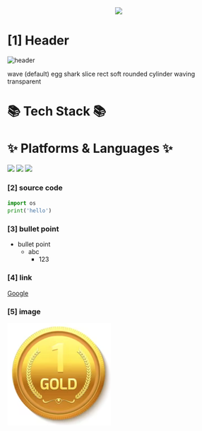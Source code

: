 <div align=center>
	<img src="https://www.fifplay.com/img/public/premier-league-logo.png" />	
</div>

# [1] Header 

![header](https://fabrikbrands.com/wp-content/uploads/Premier-League-Team-Logos-2-2048x1280.png)

wave (default)
egg
shark
slice
rect
soft
rounded
cylinder
waving
transparent


# 📚 Tech Stack 📚
# ✨ Platforms & Languages ✨

<img src="https://img.shields.io/badge/Python-002323?style=flat&logo=Python&logoColor=red"/>

<img src="https://img.shields.io/badge/C++-004713?style=flat&logo=C&logoColor=yellow"/>

<img src="https://img.shields.io/badge/Python-007396?style=flat&logo=Conda-Forge&logoColor=white"/>


### [2] source code
```python
import os
print('hello')
```

### [3] bullet point
* bullet point
    * abc
        * 123


### [4] link 
[Google](http://usaco.org/)

### [5] image 
![gold](/resource/gold.png)

